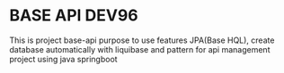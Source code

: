 # BASE API DEV96
This is project base-api purpose to use features JPA(Base HQL), create database automatically with liquibase and pattern for api management project using java springboot
